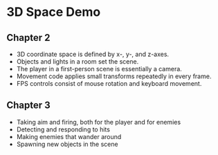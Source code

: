 # 3D Space Demo

## Chapter 2

* 3D coordinate space is defined by x-, y-, and z-axes.
* Objects and lights in a room set the scene.
* The player in a first-person scene is essentially a camera.
* Movement code applies small transforms repeatedly in every frame.
* FPS controls consist of mouse rotation and keyboard movement.

## Chapter 3

* Taking aim and firing, both for the player and for enemies
* Detecting and responding to hits
* Making enemies that wander around
* Spawning new objects in the scene